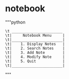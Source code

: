 # notebook


"""python

    \t _______________________
    \t|     Notebook Menu     |
    \t|_______________________|  
    \t|    1. Display Notes   |
    \t|    2. Search Notes    |
    \t|    3. Add Note        | 
    \t|    4. Modify Note     |
    \t|    5. Quit            |
    \t|_______________________|  
"""


